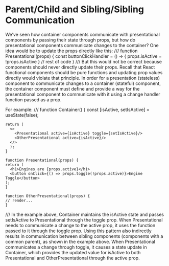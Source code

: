<h1>Parent/Child and Sibling/Sibling Communication</h1>  

We’ve seen how container components communicate with presentational components by passing their state through props, but how do presentational components communicate changes to the container?
One idea would be to update the props directly like this:
///
function Presentational(props) {
  const buttonClickHandler = () => {
    props.isActive = !props.isActive
  }
  // rest of code
}
///
But this would not be correct because components should never directly update their props. Recall that React functional components should be pure functions and updating prop values directly would violate that principle.
In order for a presentation (stateless) component to communicate changes to a container (stateful) component, the container component must define and provide a way for the presentational component to communicate with it using a change handler function passed as a prop.

For example:
///
  function Container() {
    const [isActive, setIsActive] = useState(false);                              
                                  
    return (
      <>
        <Presentational active={isActive} toggle={setIsActive}/>
        <OtherPresentational active={isActive}/>
      </>
      );                          
    }
                          
    function Presentational(props) {
    return (
      <h1>Engines are {props.active}</h1>
      <button onClick={() => props.toggle(!props.active)}>Engine Toggle</button>
    );
    }
                              
    function OtherPresentational(props) {
    // render...
    }
///
In the example above, Container maintains the isActive state and passes setIsActive to Presentational through the toggle prop. When Presentational needs to communicate a change to the active prop, it uses the function passed to it through the toggle prop.
Using this pattern also indirectly results in communication between sibling components (components with a common parent), as shown in the example above. When Presentational communicates a change through toggle, it causes a state update in Container, which provides the updated value for isActive to both Presentational and OtherPresentational through the active prop.
